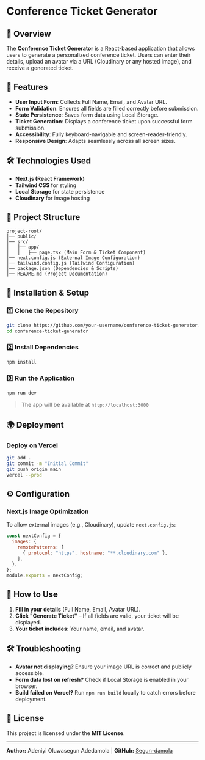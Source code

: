 # Conference Ticket Generator

## 🚀 Overview
The **Conference Ticket Generator** is a React-based application that allows users to generate a personalized conference ticket. Users can enter their details, upload an avatar via a URL (Cloudinary or any hosted image), and receive a generated ticket.

## 🌟 Features
- **User Input Form**: Collects Full Name, Email, and Avatar URL.
- **Form Validation**: Ensures all fields are filled correctly before submission.
- **State Persistence**: Saves form data using Local Storage.
- **Ticket Generation**: Displays a conference ticket upon successful form submission.
- **Accessibility**: Fully keyboard-navigable and screen-reader-friendly.
- **Responsive Design**: Adapts seamlessly across all screen sizes.

## 🛠️ Technologies Used
- **Next.js (React Framework)**
- **Tailwind CSS** for styling
- **Local Storage** for state persistence
- **Cloudinary** for image hosting

## 📂 Project Structure
```
project-root/
│── public/
│── src/
│   ├── app/
│   │   ├── page.tsx (Main Form & Ticket Component)
│── next.config.js (External Image Configuration)
│── tailwind.config.js (Tailwind Configuration)
│── package.json (Dependencies & Scripts)
│── README.md (Project Documentation)
```

## 🚀 Installation & Setup
### **1️⃣ Clone the Repository**
```bash
git clone https://github.com/your-username/conference-ticket-generator.git
cd conference-ticket-generator
```

### **2️⃣ Install Dependencies**
```bash
npm install
```

### **3️⃣ Run the Application**
```bash
npm run dev
```
> The app will be available at `http://localhost:3000`

## 🌍 Deployment
### **Deploy on Vercel**
```bash
git add .
git commit -m "Initial Commit"
git push origin main
vercel --prod
```

## ⚙️ Configuration
### **Next.js Image Optimization**
To allow external images (e.g., Cloudinary), update `next.config.js`:
```js
const nextConfig = {
  images: {
    remotePatterns: [
      { protocol: "https", hostname: "**.cloudinary.com" },
    ],
  },
};
module.exports = nextConfig;
```

## 🎯 How to Use
1. **Fill in your details** (Full Name, Email, Avatar URL).
2. **Click "Generate Ticket"** – If all fields are valid, your ticket will be displayed.
3. **Your ticket includes**: Your name, email, and avatar.

## 🛠️ Troubleshooting
- **Avatar not displaying?** Ensure your image URL is correct and publicly accessible.
- **Form data lost on refresh?** Check if Local Storage is enabled in your browser.
- **Build failed on Vercel?** Run `npm run build` locally to catch errors before deployment.

## 📜 License
This project is licensed under the **MIT License**.

---
**Author:** Adeniyi Oluwasegun Adedamola | **GitHub:** [Segun-damola](https://github.com/Segun-damola)

